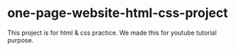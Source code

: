 # one-page-website-html-css-project
This project is for html &amp; css practice. We made this for youtube tutorial purpose.
